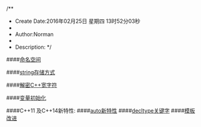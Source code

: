 /**
* Create Date:2016年02月25日 星期四 13时52分03秒
* 
* Author:Norman
* 
* Description: 
*/

####[命名空间](./namespace.cpp)

####[string存储方式](./string_basic.cpp)

####[解密C++宽字符](./string_reverse.cpp)

####[变量初始化](./var_Init.cpp)



####C++11 及C++14新特性:
####[auto新特性](./auto/)
####[decltype关键字](./decltype)
####[模板改进](./template)
